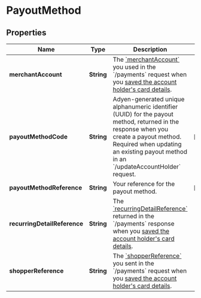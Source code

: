 

# PayoutMethod


## Properties

| Name | Type | Description | Notes |
|------------ | ------------- | ------------- | -------------|
|**merchantAccount** | **String** | The [&#x60;merchantAccount&#x60;](https://docs.adyen.com/api-explorer/#/CheckoutService/latest/post/payments__reqParam_merchantAccount) you used in the &#x60;/payments&#x60; request when you [saved the account holder&#39;s card details](https://docs.adyen.com/marketplaces-and-platforms/classic/payouts/manual-payout/payout-to-cards#check-and-store). |  |
|**payoutMethodCode** | **String** | Adyen-generated unique alphanumeric identifier (UUID) for the payout method, returned in the response when you create a payout method. Required when updating an existing payout method in an &#x60;/updateAccountHolder&#x60; request. |  [optional] |
|**payoutMethodReference** | **String** | Your reference for the payout method. |  [optional] |
|**recurringDetailReference** | **String** | The [&#x60;recurringDetailReference&#x60;](https://docs.adyen.com/api-explorer/#/CheckoutService/latest/post/payments__resParam_additionalData-ResponseAdditionalDataCommon-recurring-recurringDetailReference)  returned in the &#x60;/payments&#x60; response when you [saved the account holder&#39;s card details](https://docs.adyen.com/marketplaces-and-platforms/classic/payouts/manual-payout/payout-to-cards#check-and-store). |  |
|**shopperReference** | **String** | The [&#x60;shopperReference&#x60;](https://docs.adyen.com/api-explorer/#/CheckoutService/latest/post/payments__reqParam_shopperReference) you sent in the &#x60;/payments&#x60; request when you [saved the account holder&#39;s card details](https://docs.adyen.com/marketplaces-and-platforms/classic/payouts/manual-payout/payout-to-cards#check-and-store). |  |




